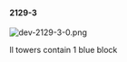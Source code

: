 #### 2129-3
![dev-2129-3-0.png](https://github.com/lil-lab/nlvr/raw/master/nlvr/dev/images/0/dev-2129-3-0.png "dev-2129-3-0.png")

ll towers contain 1 blue block